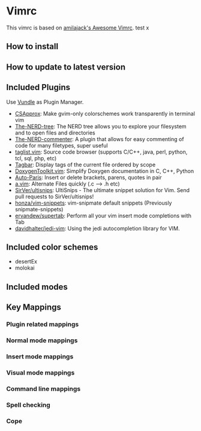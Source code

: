 # Vimrc

This vimrc is based on [amilajack's Awesome Vimrc](https://github.com/amix/vimrc).
test x

## How to install

## How to update to latest version

## Included Plugins

Use [Vundle](https://github.com/VundleVim/Vundle.vim) as Plugin Manager.

* [CSApprox](https://github.com/vim-scripts/CSApprox): Make gvim-only colorschemes work transparently in terminal vim 
* [The-NERD-tree](): The NERD tree allows you to explore your filesystem and to open files and directories
* [The-NERD-commenter](https://github.com/vim-scripts/The-NERD-Commenter): A plugin that allows for easy commenting of code for many filetypes, super useful
* [taglist.vim](https://github.com/vim-scripts/taglist.vim): Source code browser (supports C/C++, java, perl, python, tcl, sql, php, etc)
* [Tagbar](https://github.com/vim-scripts/Tagbar): Display tags of the current file ordered by scope 
* [DoxygenToolkit.vim](https://github.com/vim-scripts/DoxygenToolkit.vim): Simplify Doxygen documentation in C, C++, Python
* [Auto-Paris](https://github.com/vim-scripts/Auto-Pairs): Insert or delete brackets, parens, quotes in pair
* [a.vim](https://github.com/vim-scripts/a.vim): Alternate Files quickly (.c --> .h etc) 
* [SirVer/ultisnips](https://github.com/SirVer/ultisnips): UltiSnips - The ultimate snippet solution for Vim. Send pull requests to SirVer/ultisnips! 
* [honza/vim-snippets](https://github.com/honza/vim-snippets): 
vim-snipmate default snippets (Previously snipmate-snippets)
* [ervandew/supertab](https://github.com/ervandew/supertab): 
Perform all your vim insert mode completions with Tab
* [davidhalter/jedi-vim](https://github.com/davidhalter/jedi-vim): Using the jedi autocompletion library for VIM. 

## Included color schemes
* desertEx
* molokai

## Included modes

## Key Mappings

### Plugin related mappings

### Normal mode mappings

### Insert mode mappings

### Visual mode mappings

### Command line mappings

### Spell checking

### Cope	
